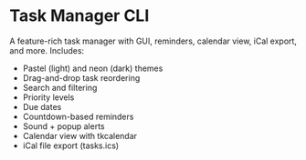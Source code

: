 # Task Manager CLI

A feature-rich task manager with GUI, reminders, calendar view, iCal export, and more. Includes:

- Pastel (light) and neon (dark) themes
- Drag-and-drop task reordering
- Search and filtering
- Priority levels
- Due dates
- Countdown-based reminders
- Sound + popup alerts
- Calendar view with tkcalendar
- iCal file export (tasks.ics)
